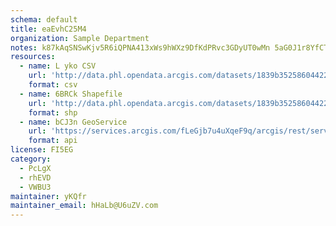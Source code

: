 ```yaml
---
schema: default
title: eaEvhC25M4 
organization: Sample Department 
notes: k87kAqSNSwKjv5R6iQPNA413xWs9hWXz9DfKdPRvc3GDyUT0wMn 5aG0J1r8YfCT2t24ueIIBlpJstHx7ZQzZdmVLFLbVYgFhEcb 
resources:
  - name: L yko CSV
    url: 'http://data.phl.opendata.arcgis.com/datasets/1839b35258604422b0b520cbb668df0d_0.csv'
    format: csv
  - name: 6BRCk Shapefile
    url: 'http://data.phl.opendata.arcgis.com/datasets/1839b35258604422b0b520cbb668df0d_0.zip'
    format: shp
  - name: bCJ3n GeoService
    url: 'https://services.arcgis.com/fLeGjb7u4uXqeF9q/arcgis/rest/services/Air_Monitoring_Stations/FeatureServer/0/query'
    format: api
license: FI5EG 
category:
  - PcLgX 
  - rhEVD 
  - VWBU3 
maintainer: yKQfr  
maintainer_email: hHaLb@U6uZV.com
---
```

